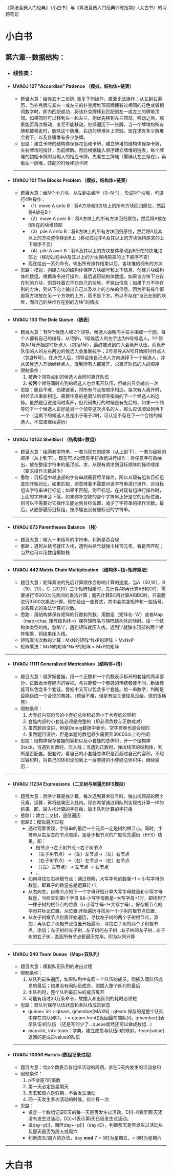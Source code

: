 《算法竞赛入门经典》（小白书）与《算法竞赛入门经典训练指南》（大白书）的习题笔记

# 小白书

## 第六章--数据结构：

- ### 线性表：
- #### UVAOJ 127 "Accordian" Patience （模拟，结构体+链表）
	- 题目大意：给你五十二张牌, 重复下列操作，直至无法操作：从左到右遍历，当扑克牌与其左一或左三的扑克牌堆顶部牌拥有过相同的花色或者相同数字时，即为匹配成功，将该扑克牌移到匹配的左一或左三的牌堆顶部。如果同时可以移到左一和左三，则优先移到左三顶部。移动之后，观察能否再次移动，直至不能移动，继续遍历下一张牌。当一个牌堆的所有牌都被移走时，删除这个牌堆，右边的牌堆补上空缺。现在求有多少牌堆会剩下，以及各牌堆有多少张牌。
	- 思路：建立卡牌的结构体保存花色和卡牌，建立牌堆的结构体保存卡牌，左右牌堆的指针，当前牌数。然后根据输入顺序建立牌堆的链表，每个牌堆的初始卡牌即为输入的相应卡牌。先看左三牌堆（需确认左三存在），再看左一牌堆，匹配的时候移动卡牌
	----
- #### UVAOJ 101 The Blocks Problem （模拟，结构体+链表）
	- 题目大意：给N个小方块，从左到右编号（0~N-1），形成N个块堆，可进行4种操作：
		- （1）move A onto B：将A方块和B方块上的所有方块回归原位，然后将A放在B上
		- （2）move A over B：将A方块上的所有方块回归原位，然后将A放在B所在的块堆顶部
		- （3）pile A onto B：将B方块上的所有方块回归原位，然后将A及其以上的方块整体移到B上（移动过程中A及其以上的方块保持原来的上下顺序不变）
		- （4）pile A over B：将A及其以上的方块整体移动到B所在的快堆顶部上（移动过程中A及其以上的方块保持原来的上下顺序不变）
		- 现在给出一系列命令，输出所有操作结束以后，各块堆的拥有的方块
	- 思路：模拟，创建方块的结构体保存方块编号和上下信息，创建方块结构体的数组，根据命令进行操作。最后遍历结构体数组，如果该方块下方存在别的方块，则意味着它不在自己的块堆，不输出信息；如果下方不存在别的方块，则从下向上输出自己以及以上的方块的信息。因为所有操作都是将方块放在另一个方块的上方，而不是下方，所以不存在“自己在别的块堆，而自己的块堆存在别的方块”的情况
	----
- #### UVAOJ 133 The Dole Queue （链表）
	- 题目大意：有N个候选人和2个领导。候选人面朝内手拉手围成一个圈，每个人都有自己的编号，从1到N，1号候选人的左手边为N号候选人。1个领导从1号开始逆时针点人（包括1号），最终被点到的人会离开队伍，而离开队伍的人的左右两边的候选人会重新拉手；2号领导从N号开始顺时针点人（包含N号）。在点完人后，领导会按自己点人方向选择下一个候选人，并从该候选人开始继续点人，直到所有人都离开。求离开队伍的人的顺序
	- 限制条件：
		1. 被两个领导点到的候选人会同时离开队伍
		2. 被两个领导同时点到的候选人也会离开队伍，但输出只会输出一次
	- 思路：题目不难，创建链表，将所有节点按顺序相连，每次有人离开时，相邻节点重新相连。需要注意的是离队后领导指向的下一个候选人的选择。虽然题目说是同时离开，但代码执行的时候是有先后的，如果一个领导的下一个候选人正好是另一个领导这次点名的人，那么应该顺延到再下一个（当剩下的候选人总是小于等于2时，可认定不存在下一个合格的候选人，不应该继续遍历）
	---
- #### UVAOJ 10152 ShellSort （结构体+数组）
	- 题目大意：给两套字符串，一套为现在的顺序（从上到下），一套为目标的顺序（从上到下），现在可以对现有字符串组进行操作：将任意字符串抽出，放在整组字符串的最顶部。求，从现有顺序到目标顺序的操作顺序（要求操作次数最少）
	- 思路：目标组中越底部的字符串越需要尽早操作，所以从现有组和目标组底部开始对比，如果匹配，则意味着不需要对该字符串进行操作，对目标组该字符串进行标记；如果不匹配，则不标记。在对现有组进行操作时，上面的字符串会下落，如果弥补空缺的那个字符串正好是它的目标位置，则可以不需要对它操作又能达到目标位置，减少了字符串的操作次数。最后，从底部遍历目标组，按序输出没有被标记的字符串。
	---
- #### UVAOJ 673 Parentheses Balance （栈）
	- 题目大意：输入一串括号的字符串，判断是否合规
	- 思路：遇到左括号就压入栈，遇到右括号就弹出栈顶元素，看是否匹配；当然也可以用数组模拟栈
	---
- #### UVAOJ 442 Matrix Chain Multiplication （结构体+栈+矩阵乘法）
	- 题目大意：矩阵乘法的先后计算顺序会影响计算的速度，当A（50,10），B（10，20），C（20,10）三个矩阵相乘时，先计算AB再计算AB和C时，需要进行15000次元素间的乘法计算；而先计算BC再计算A和BC时，只需要进行3500次乘法计算。现在给出一些算式，其中会包含矩阵和一些括号，求各算式的乘法计算的次数。
	- 思路：用结构体保存矩阵的行数和列数，用数组（矩阵名-'A'）或者Map（map<char, 矩阵结构体>）保存矩阵名与矩阵结构体的映射。设一个结构体类型的栈，忽略'('，遇到矩阵就压入栈，遇到')'就弹出顶部的两个矩阵相乘，将结果压入栈。
	- 矩阵乘法次数的计算：MxN的矩阵*NxP的矩阵 = MxNxP
	- 矩阵乘法：MxN的矩阵*NxP的矩阵 = MxP的矩阵
---
- #### UVAOJ 11111 Generalized Matrioshkas（结构体+栈）
	- 题目大意：俄罗斯套娃，用一个正数和一个负数表示拆开的套娃的两半部分，正数表示套娃内的容积。与只能套一个套娃的传统套娃不同，新版套娃可以包含多个套娃，套娃中又可以包含多个套娃。给一串数字，判断是否能组成一个合规的套娃。（题目不难，但是有些关键信息没给，做的很痛苦）
	- 限制条件：
		1. 大套娃内部包含的小套娃总体积必须小于大套娃的容积
		2. 套娃内部的小套娃必须是完整的（即必须负数与正数成对）
		3. 虽然题目没讲，但是Debug数据中表示，空字符串也是合规的
		4. 虽然题目没讲，但是本题的数组最少需要开30000以上的空间
	- 思路：结构体保存套娃的容积以及小套娃的总体积，开一个结构体Stack，当遇到负数时，压入栈；当遇到正数时，弹出栈顶的结构体，判断是否配套。配套时，看自己的小套娃总体积是否超过自己的容积。不超过容积时，将自己的体积添加到上一层套娃的小套娃总体积中。继续遍历...
---
- #### UVAOJ 11234 Expressions（二叉树与层遍历BFS模拟）
	- 题目大意：后序计算是栈计算，每次遇到算术符号时，弹出栈顶部的两个元素，运算，再将结果压入栈内。现在希望通过用队列实现栈计算一样的结果。即，输入栈计算的字符串，输出队列计算的字符串
	- 思路1：建立二叉树，逐层遍历
	- 思路2：模拟遍历过程
		- 通过观察发现，字符串的最后一个元素一定是树的根节点。同时，字符串从右至左的节点顺序，是基于根节点的广度优先遍历（BFS）结果，即：
			- 根节点->左子树节点->右子树节点
			- （左子树节点）->（左）左节点->（左）右节点
			- （右子树节点）->（右）左节点->（右）右节点
			- （（左）左节点）-> 左节点 -> 右节点
			-  ...
		- 如何寻找左右树根节点：通过观察，大写字母的数量+1 = 小写字母的数量，即算子的数量总是运算符+1。
		- 从右向左，自根节点的下一个字母开始计算大写字母数量和小写字母数量，当检查到第i个字母 && 小写字母数量=大写字母+1时，即找到了一棵子树的根节点的位置（i+小写字母-1+大写字母），保存根节点的字母并标记位置，从位置i开始遍历寻找另一个子树的根节点位置...
		- 从左子树根节点位置开始遍历，寻找左子树的两个子树根节点，添加；再从右子树根节点位置开始遍历，寻找右子树的两个子树根节点，添加；左子树的左子树...左子树的右子树...右子树的左子树...右子树的右子树...直到所有节点都遍历完毕。即为队列计算

	---
- #### UVAOJ 540 Team Queue（Map+双队列）
	- 题目大意：模拟队伍队列的进出过程
	- 限制条件：
		1.	从队列前头遍历，如果队列中有同一个队伍的成员，则插入同队伍成员的最后；如果没有同队伍成员，则插入整个队列的最后
		2.	出队列时，整个队列最前头的成员离开
		3.	可能有超过20万条命令，故插入和出队列的耗时必须短
	- 思路：双队列保存队伍状态和各队伍成员状态
		- queue< int > qteam, qmember[MAXN] : qteam 保存的是整个队列中存在的队列ID，
		   i = qteam.front()返回最前端队列，qmember[i]表示队伍i的队伍
		（还是写的少了...queue居然还可以做成数组...）
		- map<int, int> team：字典，建立成员与队伍id的映射，team[value]返回的是成员value的队伍
	---
- #### UVAOJ 10050 Hartals (数组记录过程)
	- 题目大意：给p个数表示各组织活动的周期，求在D天内发生的活动总和
	- 限制条件：
		1. p不会是7的倍数
		2. 第一天必定是星期天
		3. 周五和周六是假期，不会发生活动
		4. 同一天发生多次活动的时候，仅计算一次
	- 思路：
		-	设定一个数组记录D天的每一天是否发生过活动，D[i]=0表示第i天还没有发生过活动，D[i]=1表示第i天已经发生过活动。
		-	设day=p[i]，循环day+=p[i]（day<D），判断那天是否发生过活动以及那天是否为周五或周六
		-	判断周五/周六的办法，day **mod** 7 = 5时为星期五，= 6时为星期六
---

# 大白书
